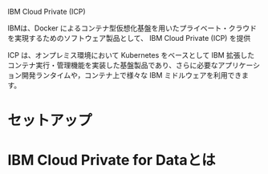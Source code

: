 IBM Cloud Private (ICP)

IBMは、Docker によるコンテナ型仮想化基盤を用いたプライベート・クラウドを実現するためのソフトウェア製品として、
IBM Cloud Private (ICP) を提供

ICP は、オンプレミス環境において Kubernetes をベースとして IBM 拡張したコンテナ実行・管理機能を実装した基盤製品であり、さらに必要なアプリケーション開発ランタイムや，コンテナ上で様々な IBM ミドルウェアを利用できます。

# セットアップ




# IBM Cloud Private for Dataとは


